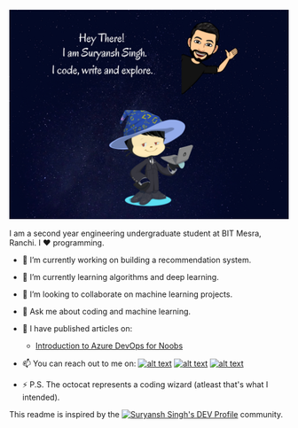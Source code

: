 ![Hello](/hey.png)

<!--
**singhsuryansh12/singhsuryansh12** is a ✨ _special_ ✨ repository because its `README.md` (this file) appears on your GitHub profile.
-->
I am a second year engineering undergraduate student at BIT Mesra, Ranchi. I :heart: programming.

- 🔭 I’m currently working on building a recommendation system.

- 🌱 I’m currently learning algorithms and deep learning.

- 👯 I’m looking to collaborate on machine learning projects.
<!--- 🤔 I’m looking for help with -->

- 💬 Ask me about coding and machine learning.

- 📓 I have published articles on:
  * [Introduction to Azure DevOps for Noobs](https://medium.com/@singhsuryansh12/a-noobs-intro-to-azure-devops-7d5ee1645a57)

- 📫 You can reach out to me on:
[![alt text][1.1]][1]
[![alt text][2.1]][2]
[![alt text][6.1]][6]


[1.1]: http://i.imgur.com/tXSoThF.png (twitter icon with padding)
[2.1]: http://i.imgur.com/P3YfQoD.png (facebook icon with padding)
[6.1]: http://i.imgur.com/0o48UoR.png (github icon with padding)

[1]: http://www.twitter.com/singhsuryansh12
[2]: http://www.facebook.com/singhusryansh12
[6]: http://www.github.com/singhsuryansh12


- ⚡ P.S. The octocat represents a coding wizard (atleast that's what I intended).

This readme is inspired by the  <a href="https://dev.to/singhsuryansh12"><img src="https://d2fltix0v2e0sb.cloudfront.net/dev-badge.svg" alt="Suryansh Singh's DEV Profile" height="30" width="30"></a>  community.
